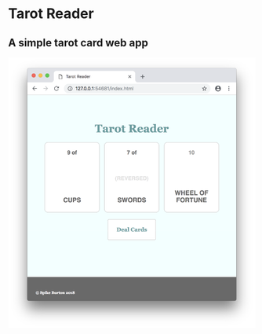 # Tarot Reader
## A simple tarot card web app
![The app in action](./screenshot.png?raw=true "Tarot Reader")
